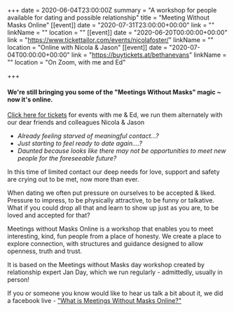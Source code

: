 +++
date = 2020-06-04T23:00:00Z
summary = "A workshop for people available for dating and possible relationship"
title = "Meeting Without Masks Online"
[[event]]
date = "2020-07-31T23:00:00+00:00"
link = ""
linkName = ""
location = ""
[[event]]
date = "2020-06-20T00:00:00+00:00"
link = "https://www.tickettailor.com/events/nicolafoster/"
linkName = ""
location = "Online with Nicola & Jason"
[[event]]
date = "2020-07-04T00:00:00+00:00"
link = "https://buytickets.at/bethanevans"
linkName = ""
location = "On Zoom, with me and Ed"

+++
#### We're still bringing you some of the "Meetings Without Masks" magic \~ now it's online.

[Click here for tickets](https://buytickets.at/bethanevans) for events with me & Ed, we run them alternately with our dear friends and colleagues Nicola & Jason

* _Already feeling starved of meaningful contact...?_
* _Just starting to feel ready to date again....?_
* _Daunted because looks like there may not be opportunities to meet new people for the foreseeable future?_

In this time of limited contact our deep needs for love, support and safety are crying out to be met, now more than ever.

When dating we often put pressure on ourselves to be accepted & liked. Pressure to impress, to be physically attractive, to be funny or talkative. What if you could drop all that and learn to show up just as you are, to be loved and accepted for that?

Meetings without Masks Online is a workshop that enables you to meet interesting, kind, fun people from a place of honesty. We create a place to explore connection, with structures and guidance designed to allow openness, truth and trust.

It is based on the Meetings without Masks day workshop created by relationship expert Jan Day, which we run regularly - admittedly, usually in person!

If you or someone you know would like to hear us talk a bit about it, we did a facebook live - ["What is Meetings Without Masks Online?"](https://TechniqueForLife.us1.list-manage.com/track/click?u=132947c457b186b9c745b3be4&id=c88fdc03dc&e=66a7344f19)